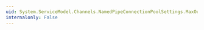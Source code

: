 ```yaml
---
uid: System.ServiceModel.Channels.NamedPipeConnectionPoolSettings.MaxOutboundConnectionsPerEndpoint
internalonly: False
---
```

